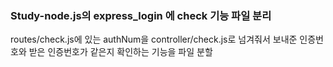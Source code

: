 ### Study-node.js의 express_login 에 check 기능 파일 분리

routes/check.js에 있는 authNum을 controller/check.js로 넘겨줘서 보내준 인증번호와 받은 인증번호가 같은지 확인하는 기능을 파일 분할 